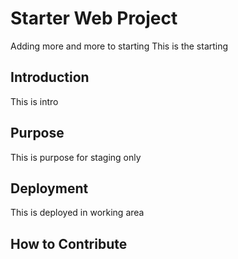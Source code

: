 # Starter Web Project
Adding more and more to starting
This is the starting
## Introduction
This is intro
## Purpose
This is purpose for staging only
## Deployment
This is deployed in working area
## How to Contribute
